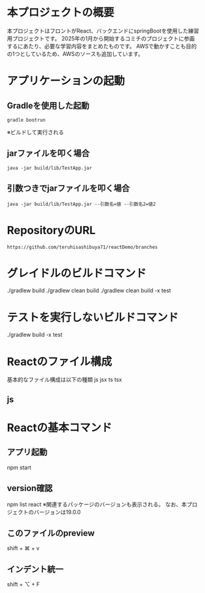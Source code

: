 # 本プロジェクトの概要
本プロジェクトはフロントがReact、バックエンドにspringBootを使用した練習用プロジェクトです。
2025年の1月から開始するコミチのプロジェクトに参画するにあたり、必要な学習内容をまとめたものです。
AWSで動かすことも目的の1つとしているため、AWSのソースも追加しています。


# アプリケーションの起動
## Gradleを使用した起動
```
gradle bootrun
```
※ビルドして実行される

## jarファイルを叩く場合
```
java -jar build/lib/TestApp.jar
```

## 引数つきでjarファイルを叩く場合
```
java -jar build/lib/TestApp.jar --引数名=値 --引数名2=値2 
```




# RepositoryのURL
```
https://github.com/teruhisashibuya71/reactDemo/branches
```

# グレイドルのビルドコマンド
./gradlew build
./gradlew clean build
./gradlew clean build -x test


# テストを実行しないビルドコマンド
./gradlew build -x test



# Reactのファイル構成
基本的なファイル構成は以下の種類
js jsx ts tsx

## js




# Reactの基本コマンド

## アプリ起動
npm start

## version確認
npm list react
※関連するパッケージのバージョンも表示される。
 なお、本プロジェクトのバージョンは19.0.0


## このファイルのpreview
shift + ⌘ + v


## インデント統一
shift + ⌥ + F


